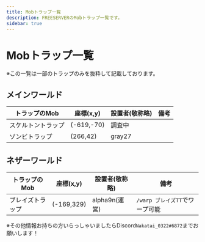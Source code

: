 ```yaml
---
title: Mobトラップ一覧
description: FREESERVERのMobトラップ一覧です。
sidebar: true
---
```


# Mobトラップ一覧

※この一覧は一部のトラップのみを抜粋して記載しております。

## メインワールド

|  トラップのMob  |  座標(x,y)  |設置者(敬称略) |備考|
| ---- | ---- | ----|----|
|  スケルトントラップ  |  (-619,-70)  | 調査中||
|  ゾンビトラップ  |  (266,42)  |gray27 ||

## ネザーワールド

|  トラップのMob  |  座標(x,y)  |設置者(敬称略) |備考|
| ---- | ---- | ----|----|
|ブレイズトラップ|(-169,329) |alpha9n(運営)|`/warp ブレイズTT`でワープ可能|

※その他情報お持ちの方いらっしゃいましたらDiscord`Nakatai_0322#6872`までお願いします！
